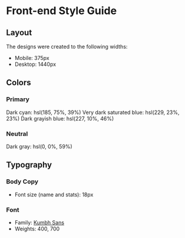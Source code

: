 # Front-end Style Guide

## Layout

The designs were created to the following widths:

- Mobile: 375px
- Desktop: 1440px

## Colors

### Primary

Dark cyan: hsl(185, 75%, 39%)
Very dark saturated blue: hsl(229, 23%, 23%)
Dark grayish blue: hsl(227, 10%, 46%)

### Neutral

Dark gray: hsl(0, 0%, 59%)

## Typography

### Body Copy

- Font size (name and stats): 18px

### Font

- Family: [Kumbh Sans](https://fonts.google.com/specimen/Kumbh+Sans)
- Weights: 400, 700
